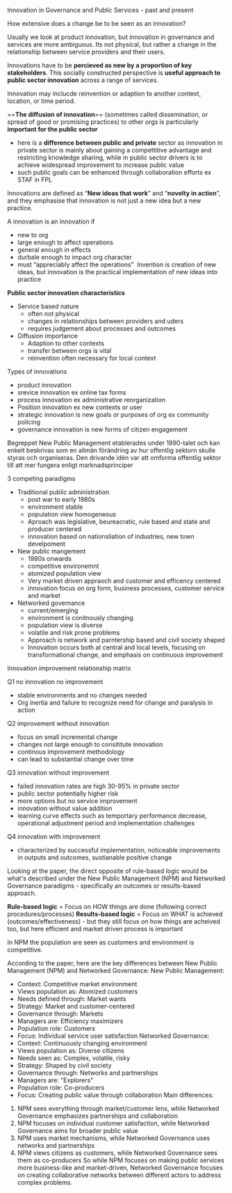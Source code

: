 Innovation in Governance and Public Services - past and present

How extensive does a change be to be seen as an innovation?

Usually we look at product innovation, but innovation in governance and services are more ambiguous. Its not physical, but rather a change in the relationship between service providers and their users.

Innovations have to be **percieved as new by a proportion of key stakeholders**. This socially constructed perspective is **useful approach to public sector innovation** across a range of services.

Innovation may inclucde reinvention or adaption to another context, location, or time period.

==**The diffusion of innovation**== (sometimes called dissemination, or spread of good or promising practices) to other orgs is particularly **important for the public sector**
- here is a **difference between public and private** sector as innovation in private sector is mainly about gaining a compettitive advantage and restricting knowledge sharing, while in public sector drivers is to achieve widespread improvement to increase public value
- such public goals can be enhanced through collaboration efforts ex STAF in FPL

Innovations are defined as “**New ideas that work**” and “**novelty in action**”, and they emphasise that innovation is not just a new idea but a new practice.


A innovation is an innovation if
- new to org
- large enough to affect operations
- general enough in effects
- durbale enough to impact org character
- must “appreciably affect the operations” 
Invention is creation of new ideas, but innovation is the practical implementation of new ideas into practice

**Public sector innovation characteristics**
- Service based nature
    - often not physical
    - changes in relationships between providers and uders
    - requires judgement about processes and outcomes
- Diffusion importance
    - Adaption to other contexts
    - transfer between orgs is vital
    - reinvention often necessary for local context

Types of innovations
- product innovation
- srevice innovation ex online tax forms
- process innovation ex administrative reorganization
- Position innovation ex new contexts or user
- strategic innovation is new goals or purposes of org ex community policing 
- governance innovation is new forms of citizen engagement

Begreppet New Public Management etablerades under 1990-talet och kan enkelt beskrivas som en allmän förändring av hur offentlig sektorn skulle styras och organiseras. Den drivande idén var att omforma offentlig sektor till att mer fungera enligt marknadsprinciper

3 competing paradigms
- Traditional public administration
    - post war to early 1980s
    - environment stable
    - population view homogeneous
    - Aproach was legislative, beureacratic, rule based and state and producer centered
    - innovation based on nationsliation of industries, new town develpoment
- New public mangement
    - 1980s onwards
    - competitive environemnt
    - atomized population view
    - Very market driven appraoch and customer and efficency centered
    - innovation focus on org form, business processes, customer service and market
- Networked governance
    - current/emerging
    - environment is conitnously changing
    - population view is diverse
    - volatile and risk prone problems
    - Approach is network and parntership based and civil society shaped
    - Innovation occurs both at central and local levels, focusing on transformational change, and emphasis on continuous improvement

Innovation improvement relationship matrix

Q1 no innovation no improvement
- stable environments and no changes needed
- Org inertia and failure to recognize need for change and paralysis in action

Q2 improvement without innovation
- focus on small incremental change
- changes not large enough to consititute innovation
- continous improvement methodology
- can lead to substantial change over time

Q3 innovation without improvement
- failed innovation rates are high 30-95% in private sector
- public sector potentially higher risk
- more options but no service improvement
- innovation without value addition
- learning curve effects such as temportary performance decrease, operational adjustment period and implementation challenges

Q4 innovation with improvement
- characterized by successful implementation, noticeable improvements in outputs and outcomes, sustianable positive change 


Looking at the paper, the direct opposite of rule-based logic would be what's described under the New Public Management (NPM) and Networked Governance paradigms - specifically an outcomes or results-based approach.

**Rule-based logic** = Focus on HOW things are done (following correct procedures/processes) **Results-based logic** = Focus on WHAT is achieved (outcomes/effectiveness) - but they still focus on how things are acheived too, but here efficient and market driven process is important

In NPM the population are seen as customers and environment is competitive.


According to the paper, here are the key differences between New Public Management (NPM) and Networked Governance:
New Public Management:
* Context: Competitive market environment
* Views population as: Atomized customers
* Needs defined through: Market wants
* Strategy: Market and customer-centered
* Governance through: Markets
* Managers are: Efficiency maximizers
* Population role: Customers
* Focus: Individual service user satisfaction
Networked Governance:
* Context: Continuously changing environment
* Views population as: Diverse citizens
* Needs seen as: Complex, volatile, risky
* Strategy: Shaped by civil society
* Governance through: Networks and partnerships
* Managers are: "Explorers"
* Population role: Co-producers
* Focus: Creating public value through collaboration
Main differences:
1. NPM sees everything through market/customer lens, while Networked Governance emphasizes partnerships and collaboration
2. NPM focuses on individual customer satisfaction, while Networked Governance aims for broader public value
3. NPM uses market mechanisms, while Networked Governance uses networks and partnerships
4. NPM views citizens as customers, while Networked Governance sees them as co-producers
So while NPM focuses on making public services more business-like and market-driven, Networked Governance focuses on creating collaborative networks between different actors to address complex problems.










